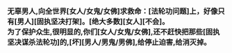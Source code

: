 <h3>
<br>无辜男人,向全世界[女人/女鬼/女佛]求救命：[法轮功问题]上，好像只有[男人][固执坚决打架]。[绝大多数][女人][不会]。
<br>为了保护众生,很明显的,你们[女人/女鬼/女佛],还不赶快把那些[固执坚决谋杀法轮功]的,[坏][男人/男鬼/男佛],给停止迫害,给消灭掉。
</h3>
